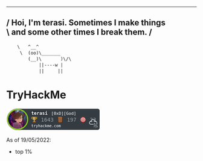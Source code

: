  ________________________________________
/ Hoi, I'm terasi. Sometimes I make things \
\ and some other times I break them.       /
 ----------------------------------------
        \   ^__^
         \  (oo)\_______
            (__)\       )\/\
                ||----w |
                ||     ||


# TryHackMe
![my tryhackme badge](terasi.png "my tryhackme badge")

As of 19/05/2022:
- top 1%

